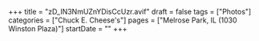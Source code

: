 +++
title = "zD_IN3NmUZnYDisCcUzr.avif"
draft = false
tags = ["Photos"]
categories = ["Chuck E. Cheese's"]
pages = ["Melrose Park, IL (1030 Winston Plaza)"]
startDate = ""
+++
